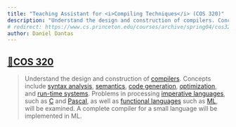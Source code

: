 ```yaml
---
title: "Teaching Assistant for <i>Compiling Techniques</i> (COS 320)"
description: "Understand the design and construction of compilers. Concepts include syntax analysis, semantics, code generation, optimization, and run-time systems. Problems in processing imperative languages, such as C and Pascal, as well as functional languages such as ML, will be examined. A complete compiler for a small language will be implemented in ML."
# redirect: https://www.cs.princeton.edu/courses/archive/spring04/cos320/details.htm
author: Daniel Dantas
---
```


## [🔗COS 320](https://www.cs.princeton.edu/courses/archive/spring04/cos320/details.htm)

> Understand the design and construction of [compilers](https://en.wikipedia.org/wiki/Compiler). Concepts include [syntax analysis](https://en.wikipedia.org/wiki/Parsing#Computer_languages), [semantics](https://en.wikipedia.org/wiki/Type_system#Type_checking), [code generation](https://en.wikipedia.org/wiki/Code_generation_(compiler)), [optimization](https://en.wikipedia.org/wiki/Optimizing_compiler), and [run-time systems](https://en.wikipedia.org/wiki/Runtime_system). Problems in processing [imperative languages](https://en.wikipedia.org/wiki/Imperative_programming), such as [C](https://en.wikipedia.org/wiki/C_(programming_language)) and [Pascal](https://en.wikipedia.org/wiki/Pascal_(programming_language)), as well as [functional languages](https://en.wikipedia.org/wiki/Functional_programming) such as [ML](https://en.wikipedia.org/wiki/ML_(programming_language)), will be examined. A complete compiler for a small language will be implemented in ML.
